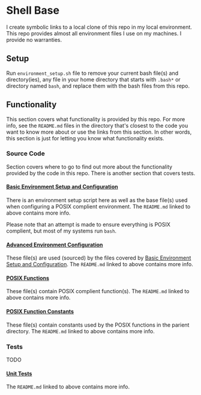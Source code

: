 # Shell Base

I create symbolic links to a local clone of this repo in my local environment. This repo provides almost all environment files I use on my machines. I provide no warranties.

## Setup

Run `environment_setup.sh` file to remove your current bash file(s) and directory(ies), any file in your home directory that starts with `.bash*` or directory named `bash`, and replace them with the bash files from this repo.

## Functionality

This section covers what functionality is provided by this repo. For more info, see the  `README.md` files in the directory that's closest to the code you want to know more about or use the links from this section. In other words, this section is just for letting you know what functionality exists.

### Source Code

Section covers where to go to find out more about the functionality provided by the code in this repo. There is another section that covers tests.

#### [Basic Environment Setup and Configuration](src/README.md)

There is an environment setup script here as well as the base file(s) used when configuring a POSIX complient environment. The `README.md` linked to above contains more info.

Please note that an attempt is made to ensure everything is POSIX complient, but most of my systems run `bash`.

#### [Advanced Environment Configuration](src/shell/README.md)

These file(s) are used (sourced) by the files covered by [Basic Environment Setup and Configuration](#basic-environment-setup-and-configuration). The `README.md` linked to above contains more info.

#### [POSIX Functions](src/shell/functions/README.md)

These file(s) contain POSIX complient function(s). The `README.md` linked to above contains more info.

#### [POSIX Function Constants](src/shell/functions/constants/README.md)

These file(s) contain constants used by the POSIX functions in the parient directory. The `README.md` linked to above contains more info.

### Tests

TODO

#### [Unit Tests](tests/unit/README.md)

The `README.md` linked to above contains more info.
